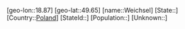 ﻿---
location: [49.65,18.87]
type: City
tags:
- geo/City


SpocWebEntityId: 35487
isDeleted: false
confidential: public

---
[geo-lon::18.87]
[geo-lat::49.65]
[name::Weichsel]
[State::]
[Country::[Poland](geo/Continent/Europe/Poland.md)]
[StateId::]
[Population::]
[Unknown::]

